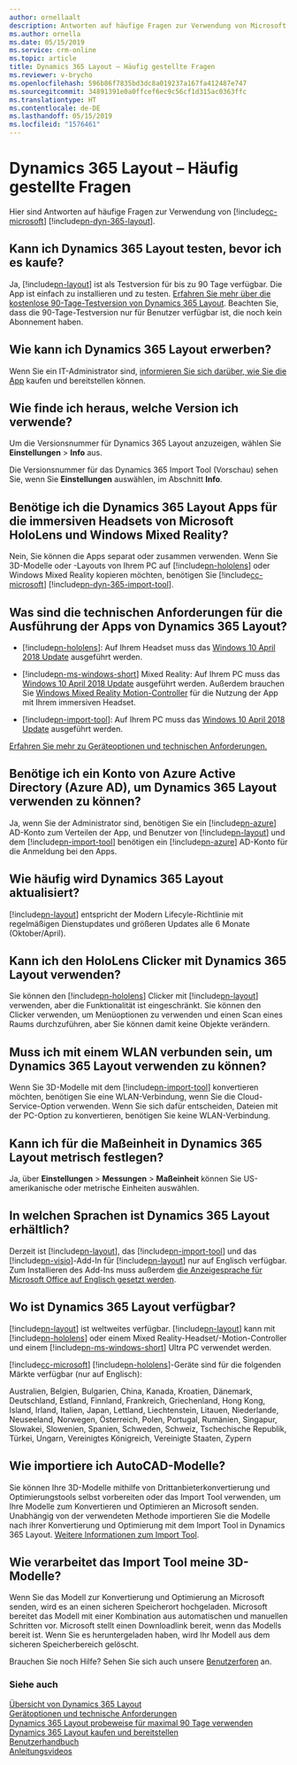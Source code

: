 ```yaml
---
author: ornellaalt
description: Antworten auf häufige Fragen zur Verwendung von Microsoft Dynamics 365 Layout
ms.author: ornella
ms.date: 05/15/2019
ms.service: crm-online
ms.topic: article
title: Dynamics 365 Layout – Häufig gestellte Fragen
ms.reviewer: v-brycho
ms.openlocfilehash: 596b86f7835bd3dc8a019237a167fa412487e747
ms.sourcegitcommit: 34891391e0a0ffcef6ec9c56cf1d315ac0363ffc
ms.translationtype: HT
ms.contentlocale: de-DE
ms.lasthandoff: 05/15/2019
ms.locfileid: "1576461"
---
```

# <a name="dynamics-365-layout-faq"></a>Dynamics 365 Layout – Häufig gestellte Fragen

Hier sind Antworten auf häufige Fragen zur Verwendung von [!include[cc-microsoft](../includes/cc-microsoft.md)] [!include[pn-dyn-365-layout](../includes/pn-dyn-365-layout.md)].

## <a name="can-i-try-dynamics-365-layout-before-buying-it"></a>Kann ich Dynamics 365 Layout testen, bevor ich es kaufe?

Ja, [!include[pn-layout](../includes/pn-layout.md)] ist als Testversion für bis zu 90 Tage verfügbar. Die App ist einfach zu installieren und zu testen. [Erfahren Sie mehr über die kostenlose 90-Tage-Testversion von Dynamics 365 Layout](try-layout-free.md). Beachten Sie, dass die 90-Tage-Testversion nur für Benutzer verfügbar ist, die noch kein Abonnement haben. 

## <a name="how-do-i-buy-dynamics-365-layout"></a>Wie kann ich Dynamics 365 Layout erwerben?  

Wenn Sie ein IT-Administrator sind, [informieren Sie sich darüber, wie Sie die App](buy-and-deploy-layout.md) kaufen und bereitstellen können. 

## <a name="how-can-i-tell-which-version-im-using"></a>Wie finde ich heraus, welche Version ich verwende?

Um die Versionsnummer für Dynamics 365 Layout anzuzeigen, wählen Sie **Einstellungen** > **Info** aus.

Die Versionsnummer für das Dynamics 365 Import Tool (Vorschau) sehen Sie, wenn Sie **Einstellungen** auswählen, im Abschnitt **Info**.

## <a name="do-i-need-the-dynamics-365-layout-apps-for-both-microsoft-hololens-and-windows-mixed-reality-immersive-headsets"></a>Benötige ich die Dynamics 365 Layout Apps für die immersiven Headsets von Microsoft HoloLens und Windows Mixed Reality?

Nein, Sie können die Apps separat oder zusammen verwenden. Wenn Sie 3D-Modelle oder -Layouts von Ihrem PC auf [!include[pn-hololens](../includes/pn-hololens.md)] oder Windows Mixed Reality kopieren möchten, benötigen Sie [!include[cc-microsoft](../includes/cc-microsoft.md)] [!include[pn-dyn-365-import-tool](../includes/pn-dyn-365-import-tool.md)].

## <a name="what-are-the-technical-requirements-for-running-the-dynamics-365-layout-apps"></a>Was sind die technischen Anforderungen für die Ausführung der Apps von Dynamics 365 Layout?

-   [!include[pn-hololens](../includes/pn-hololens.md)]: Auf Ihrem Headset muss das [Windows 10 April 2018 Update](https://support.microsoft.com/en-us/help/12643) ausgeführt werden. 

-   [!include[pn-ms-windows-short](../includes/pn-ms-windows-short.md)] Mixed Reality: Auf Ihrem PC muss das [Windows 10 April 2018 Update](https://support.microsoft.com/en-us/help/4028685) ausgeführt werden. Außerdem brauchen Sie [Windows Mixed Reality Motion-Controller](https://support.microsoft.com/en-us/help/4040517) für die Nutzung der App mit Ihrem immersiven Headset.

-   [!include[pn-import-tool](../includes/pn-import-tool.md)]: Auf Ihrem PC muss das [Windows 10 April 2018 Update](https://support.microsoft.com/en-us/help/4028685) ausgeführt werden.

[Erfahren Sie mehr zu Geräteoptionen und technischen Anforderungen.](requirements.md)

## <a name="do-i-need-an-azure-active-directory-azure-ad-account-to-use-dynamics-365-layout"></a>Benötige ich ein Konto von Azure Active Directory (Azure AD), um Dynamics 365 Layout verwenden zu können?

Ja, wenn Sie der Administrator sind, benötigen Sie ein [!include[pn-azure](../includes/pn-azure.md)] AD-Konto zum Verteilen der App, und Benutzer von [!include[pn-layout](../includes/pn-layout.md)] und dem [!include[pn-import-tool](../includes/pn-import-tool.md)] benötigen ein [!include[pn-azure](../includes/pn-azure.md)] AD-Konto für die Anmeldung bei den Apps.

## <a name="how-often-is-dynamics-365-layout-updated"></a>Wie häufig wird Dynamics 365 Layout aktualisiert?

[!include[pn-layout](../includes/pn-layout.md)] entspricht der Modern Lifecyle-Richtlinie mit regelmäßigen Dienstupdates und größeren Updates alle 6 Monate (Oktober/April). 


## <a name="can-i-use-the-hololens-clicker-with-dynamics-365-layout"></a>Kann ich den HoloLens Clicker mit Dynamics 365 Layout verwenden?

Sie können den [!include[pn-hololens](../includes/pn-hololens.md)] Clicker mit [!include[pn-layout](../includes/pn-layout.md)] verwenden, aber die Funktionalität ist eingeschränkt. Sie können den Clicker verwenden, um Menüoptionen zu verwenden und einen Scan eines Raums durchzuführen, aber Sie können damit keine Objekte verändern.

## <a name="do-i-need-to-be-connected-to-wi-fi-to-use-dynamics-365-layout"></a>Muss ich mit einem WLAN verbunden sein, um Dynamics 365 Layout verwenden zu können?

Wenn Sie 3D-Modelle mit dem [!include[pn-import-tool](../includes/pn-import-tool.md)] konvertieren möchten, benötigen Sie eine WLAN-Verbindung, wenn Sie die Cloud-Service-Option verwenden. Wenn Sie sich dafür entscheiden, Dateien mit der PC-Option zu konvertieren, benötigen Sie keine WLAN-Verbindung.

## <a name="can-i-change-the-unit-of-measure-in-dynamics-365-layout-to-metric"></a>Kann ich für die Maßeinheit in Dynamics 365 Layout metrisch festlegen?

Ja, über **Einstellungen** \> **Messungen** \> **Maßeinheit** können Sie US-amerikanische oder metrische Einheiten auswählen.

## <a name="what-languages-is-dynamics-365-layout-available-in"></a>In welchen Sprachen ist Dynamics 365 Layout erhältlich?

Derzeit ist [!include[pn-layout](../includes/pn-layout.md)], das [!include[pn-import-tool](../includes/pn-import-tool.md)] und das [!include[pn-visio](../includes/pn-visio.md)]-Add-In für [!include[pn-layout](../includes/pn-layout.md)] nur auf Englisch verfügbar. Zum Installieren des Add-Ins muss außerdem [die Anzeigesprache für Microsoft Office auf Englisch gesetzt werden](https://support.office.com/article/add-an-editing-language-or-set-language-preferences-in-office-663d9d94-ca99-4a0d-973e-7c4a6b8a827d).

## <a name="where-is-dynamics-365-layout-available"></a>Wo ist Dynamics 365 Layout verfügbar?

[!include[pn-layout](../includes/pn-layout.md)] ist weltweites verfügbar. [!include[pn-layout](../includes/pn-layout.md)] kann mit [!include[pn-hololens](../includes/pn-hololens.md)] oder einem Mixed Reality-Headset/-Motion-Controller und einem [!include[pn-ms-windows-short](../includes/pn-ms-windows-short.md)] Ultra PC verwendet werden.

[!include[cc-microsoft](../includes/cc-microsoft.md)] [!include[pn-hololens](../includes/pn-hololens.md)]-Geräte sind für die folgenden Märkte verfügbar (nur auf Englisch):

Australien, Belgien, Bulgarien, China, Kanada, Kroatien, Dänemark, Deutschland, Estland, Finnland, Frankreich, Griechenland, Hong Kong, Island, Irland, Italien, Japan, Lettland, Liechtenstein, Litauen, Niederlande, Neuseeland, Norwegen, Österreich, Polen, Portugal, Rumänien, Singapur, Slowakei, Slowenien, Spanien, Schweden, Schweiz, Tschechische Republik, Türkei, Ungarn, Vereinigtes Königreich, Vereinigte Staaten, Zypern

## <a name="how-do-i-import-autocad-models"></a>Wie importiere ich AutoCAD-Modelle?

Sie können Ihre 3D-Modelle mithilfe von Drittanbieterkonvertierung und Optimierungstools selbst vorbereiten oder das Import Tool verwenden, um Ihre Modelle zum Konvertieren und Optimieren an Microsoft senden. Unabhängig von der verwendeten Methode importieren Sie die Modelle nach ihrer Konvertierung und Optimierung mit dem Import Tool in Dynamics 365 Layout. [Weitere Informationen zum Import Tool](https://docs.microsoft.com/en-us/dynamics365/mixed-reality/import-tool).

## <a name="how-does-the-import-tool-process-my-3d-models"></a>Wie verarbeitet das Import Tool meine 3D-Modelle?

Wenn Sie das Modell zur Konvertierung und Optimierung an Microsoft senden, wird es an einen sicheren Speicherort hochgeladen. Microsoft bereitet das Modell mit einer Kombination aus automatischen und manuellen Schritten vor. Microsoft stellt einen Downloadlink bereit, wenn das Modells bereit ist. Wenn Sie es heruntergeladen haben, wird Ihr Modell aus dem sicheren Speicherbereich gelöscht.

Brauchen Sie noch Hilfe? Sehen Sie sich auch unsere [Benutzerforen](https://community.dynamics.com/365/layout) an.

### <a name="see-also"></a>Siehe auch
[Übersicht von Dynamics 365 Layout](index.md)<br/>
[Gerätoptionen und technische Anforderungen](requirements.md)<br/>
[Dynamics 365 Layout probeweise für maximal 90 Tage verwenden](try-layout-free.md)<br/>
[Dynamics 365 Layout kaufen und bereitstellen](buy-and-deploy-layout.md)<br/>
[Benutzerhandbuch](user-guide.md)<br/>
[Anleitungsvideos](https://go.microsoft.com/fwlink/p/?linkid=2021489)<br/>
